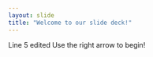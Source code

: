 ```yaml
---
layout: slide
title: "Welcome to our slide deck!"
---
```

 Line 5 edited
Use the right arrow to begin!
